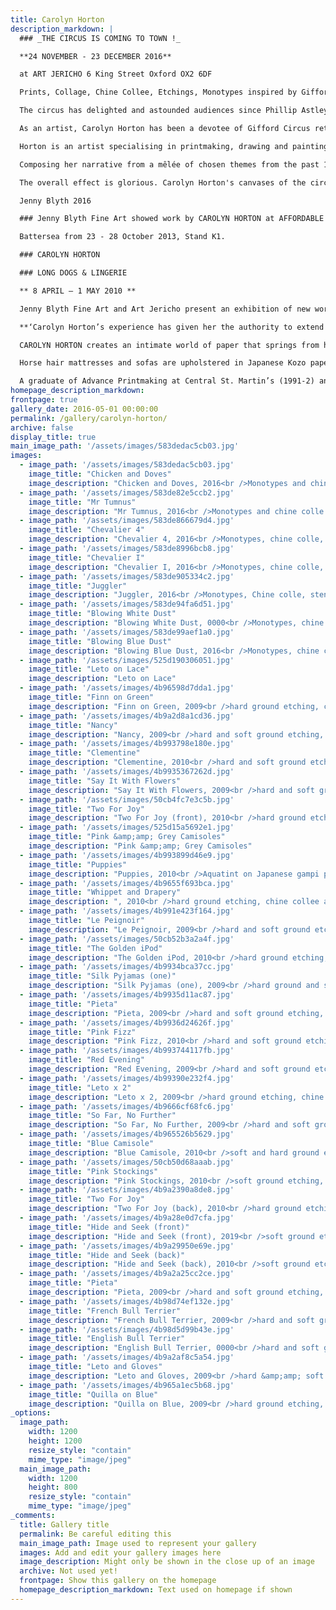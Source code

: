 ```yaml
---
title: Carolyn Horton
description_markdown: |
  ### _THE CIRCUS IS COMING TO TOWN !_

  **24 NOVEMBER - 23 DECEMBER 2016**

  at ART JERICHO 6 King Street Oxford OX2 6DF

  Prints, Collage, Chine Collee, Etchings, Monotypes inspired by Gifford Circus (text & images below)   

  The circus has delighted and astounded audiences since Phillip Astley, 'father of the modern circus', conjured up an extravaganza of horsemanship in 1760's. Nell and Toti's creation emerged from an Oxfordshire barn in the Cotswolds sixteen years ago. Gifford Circus has all the magic, the frissant of the unexpected, the humour, pathos and daring, the glamour and the glitter, to bedazzle us all - with extraordinary acts by dancers, acrobats, musicians, clowns, jugglers and beautiful horses set around themes such as The Wild West and War and Peace.

  As an artist, Carolyn Horton has been a devotee of Gifford Circus returning repeatedly to savour each season since its inception... and she is not alone.  For 250 years since the earliest circuses emerged, artists such as Chagall, Degas, and Toulouse-Lautrec have been inspired to capture the drama of the acts that have beguiled them. Georges Seurat's final painting The Circus, 1891 was made at a time when there were no less than five circuses performing regularly in Paris, such was demand.

  Horton is an artist specialising in printmaking, drawing and painting, and master paper restorer of Old Master drawings.  Her world is paper - from hand-dyed, as fine as gossamer, to hand-made, with weight and texture.  Pegged up in the studio, paper sheets hang like exotic laundry - richly coloured with patterns 'lifted' from surfaces such as old scoured printing plates - spotted and spangled to recreate the sawdust of the ring, the shimmer of an over-skirt, the speckledy-hen feathers of a chicken.

  Composing her narrative from a mêlée of chosen themes from the past 16 years, Horton weaves together tableaux that combine different elements of stage, dress and performance. The printing process she has developed is unique and labour intensive - her attention to detail immaculate, not surprising given her trade of almost forty years in restoration. She sketches first, then creates hard and soft ground etchings and chine collé that she scalpels out and collages onto canvases lined with Japanese kozo paper.  

  The overall effect is glorious. Carolyn Horton's canvases of the circus are stunning, a visual treat of horsemen galloping round the ring, musicians in top hats, girls in exquisite costumes with doves, jugglers and acrobats teamed and focussed, and the art, charm and wit of exchange between players. In short, Horton captures the 'frissant' that makes the circus irresistible to us all.

  Jenny Blyth 2016

  ### Jenny Blyth Fine Art showed work by CAROLYN HORTON at AFFORDABLE ART FAIR 2013

  Battersea from 23 - 28 October 2013, Stand K1.

  ### CAROLYN HORTON

  ### LONG DOGS & LINGERIE

  ** 8 APRIL – 1 MAY 2010 **

  Jenny Blyth Fine Art and Art Jericho present an exhibition of new work by CAROLYN HORTON.

  **‘Carolyn Horton’s experience has given her the authority to extend the medium of printmaking in new and uncharted directions…. The result is an extraordinary marriage of observation and imagination’    Norman Ackroyd R. A. 1997 **

  CAROLYN HORTON creates an intimate world of paper that springs from her personal life, experience and surroundings. Drawing on thirty years of drawing, printmaking and conservation, working with Old Master Prints and Drawings from Perugino to Picasso, she has stepped across from the invisible world of restoration to create her own work.

  Horse hair mattresses and sofas are upholstered in Japanese Kozo paper providing ‘canvases’ for her contemporary collage. Curled up, or languishing amongst discarded dressing gowns, long dogs capture a moment in the day. Drawing on her love of the classical and an enjoyment of theatre, Horton prints onto hand-coloured paper composing a mélange of whippets, silk stockings and camisoles that are strewn across beds and trail over armchairs and screens. Delicate chine collée prints are pasted onto canvases to create compositions that are unique and beautifully executed.

  A graduate of Advance Printmaking at Central St. Martin’s (1991-2) and Fine Art and Printmaking at Cheltenham College of Art (2001-4), Carolyn Horton was awarded an EEC Scholarship for Fresco Painting in Venice (1983) and the Prix de Rome at the French Academy for Conservation and Printmaking (1987-88). She worked in Florence, Oxford and Paris at The Uffizzi, The Bodleian and The Louvre, and in California she studied conservation of Old Masters working with an array of Japanese paper, under the pupillage of Keido Keyes. She now lives and works from her studio in Gloucestershire.
homepage_description_markdown: 
frontpage: true
gallery_date: 2016-05-01 00:00:00
permalink: /gallery/carolyn-horton/
archive: false
display_title: true
main_image_path: '/assets/images/583dedac5cb03.jpg'
images:
  - image_path: '/assets/images/583dedac5cb03.jpg'
    image_title: "Chicken and Doves"
    image_description: "Chicken and Doves, 2016<br />Monotypes and chine colle on paper lined canvas<br />180 x 170 cm<br />&amp;pound;8500"
  - image_path: '/assets/images/583de82e5ccb2.jpg'
    image_title: "Mr Tumnus"
    image_description: "Mr Tumnus, 2016<br />Monotypes and chine colle on paper lined canvas<br />&amp;pound;950"
  - image_path: '/assets/images/583de866679d4.jpg'
    image_title: "Chevalier 4"
    image_description: "Chevalier 4, 2016<br />Monotypes, chine colle, stencil on paper<br />&amp;pound;975 SOLD"
  - image_path: '/assets/images/583de8996bcb8.jpg'
    image_title: "Chevalier I"
    image_description: "Chevalier I, 2016<br />Monotypes, chine colle, stencil and gold leaf on paper<br />&amp;pound;750 SOLD"
  - image_path: '/assets/images/583de905334c2.jpg'
    image_title: "Juggler"
    image_description: "Juggler, 2016<br />Monotypes, Chine colle, stencil on paper lined canvas<br />90 x 90 cm"
  - image_path: '/assets/images/583de94fa6d51.jpg'
    image_title: "Blowing White Dust"
    image_description: "Blowing White Dust, 0000<br />Monotypes, chine colle, stencil on paper<br />2016<br />&amp;pound;650 "
  - image_path: '/assets/images/583de99aef1a0.jpg'
    image_title: "Blowing Blue Dust"
    image_description: "Blowing Blue Dust, 2016<br />Monotypes, chine colle, stencil and gold leaf on paper<br />&amp;pound;650 SOLD"
  - image_path: '/assets/images/525d190306051.jpg'
    image_title: "Leto on Lace"
    image_description: "Leto on Lace"
  - image_path: '/assets/images/4b96598d7dda1.jpg'
    image_title: "Finn on Green"
    image_description: "Finn on Green, 2009<br />hard ground etching, collaged onto Japanese gampi paper stretched onto canvas<br />90 x 90 cm"
  - image_path: '/assets/images/4b9a2d8a1cd36.jpg'
    image_title: "Nancy"
    image_description: "Nancy, 2009<br />hard and soft ground etching, chine collee collaged onto Japanese kozo paper stretched onto canvas<br />62 x 90 cm<br />&amp;pound;700"
  - image_path: '/assets/images/4b993798e180e.jpg'
    image_title: "Clementine"
    image_description: "Clementine, 2010<br />hard and soft ground etching,chine collee collaged onto Japanese kozo paper stretched onto canvas<br />120 x 55 cm<br />&amp;pound;1350"
  - image_path: '/assets/images/4b9935367262d.jpg'
    image_title: "Say It With Flowers"
    image_description: "Say It With Flowers, 2009<br />hard and soft ground etching, chine collee collaged onto Japanese kozo paper stretched onto canvas<br />98 x 48 cm<br />&amp;pound;1250"
  - image_path: '/assets/images/50cb4fc7e3c5b.jpg'
    image_title: "Two For Joy"
    image_description: "Two For Joy (front), 2010<br />hard ground etching, collagraph collaged onto Japanese kozo and gampi paper stretched onto canvas in screen frame<br />176 x 150 cm"
  - image_path: '/assets/images/525d15a5692e1.jpg'
    image_title: "Pink &amp;amp; Grey Camisoles"
    image_description: "Pink &amp;amp; Grey Camisoles"
  - image_path: '/assets/images/4b993899d46e9.jpg'
    image_title: "Puppies"
    image_description: "Puppies, 2010<br />Aquatint on Japanese gampi paper stretched onto canvas<br />40 x 30 cm<br />&amp;pound;500"
  - image_path: '/assets/images/4b9655f693bca.jpg'
    image_title: "Whippet and Drapery"
    image_description: ", 2010<br />hard ground etching, chine collee and collagraph collaged onto Japanese kozo paper stretched onto canvas<br />90 x 90 cm<br />SOLD"
  - image_path: '/assets/images/4b991e423f164.jpg'
    image_title: "Le Peignoir"
    image_description: "Le Peignoir, 2009<br />hard and soft ground etching, collagraph, on chine collee mounted onto Japanese Kozo paper on canvas<br />180 x 80 cm<br />&amp;pound;3000"
  - image_path: '/assets/images/50cb52b3a2a4f.jpg'
    image_title: "The Golden iPod"
    image_description: "The Golden iPod, 2010<br />hard ground etching, chine collee and collagraph collaged onto Japanese kozo paper stretched onto canvas<br />170 x 85 cm<br />&amp;pound;2500"
  - image_path: '/assets/images/4b9934bca37cc.jpg'
    image_title: "Silk Pyjamas (one)"
    image_description: "Silk Pyjamas (one), 2009<br />hard ground and soft ground etching, chine collee collaged onto Japanese Kozo paper stretched onto canvas<br />180 x 80 cm<br />&amp;pound;2500"
  - image_path: '/assets/images/4b9935d11ac87.jpg'
    image_title: "Pieta"
    image_description: "Pieta, 2009<br />hard and soft ground etching, chine collee collaged onto Japanese kozo paper stretched onto canvas<br />120 x 55 cm<br />&amp;pound;1250"
  - image_path: '/assets/images/4b9936d24626f.jpg'
    image_title: "Pink Fizz"
    image_description: "Pink Fizz, 2010<br />hard and soft ground etching, chine collee collaged onto Japanese kozo paper stretched onto canvas<br />180 x 80 cm<br />&amp;pound;2500"
  - image_path: '/assets/images/4b993744117fb.jpg'
    image_title: "Red Evening"
    image_description: "Red Evening, 2009<br />hard and soft ground etching, chine collee collaged onto Japanese kozo paper stretched onto canvas<br />180 x 80 cm<br />&amp;pound;2500"
  - image_path: '/assets/images/4b99390e232f4.jpg'
    image_title: "Leto x 2"
    image_description: "Leto x 2, 2009<br />hard ground etching, chine collee and collagraph collaged onto Japanese gampi paper stretched onto canvas<br />56 x 95 cm<br />&amp;pound;1200"
  - image_path: '/assets/images/4b9666cf68fc6.jpg'
    image_title: "So Far, No Further"
    image_description: "So Far, No Further, 2009<br />hard and soft ground etching, chine collee and collagraph mounted onto Japanese Kozo paper on sofa frame<br />140 x 65 x 38 cm<br />&amp;pound;5000 NFS"
  - image_path: '/assets/images/4b965526b5629.jpg'
    image_title: "Blue Camisole"
    image_description: "Blue Camisole, 2010<br />soft and hard ground etching, collaged onto Japanese gampi paper stretched onto canvas<br />60 x 80 cm<br />&amp;pound;750 SOLD"
  - image_path: '/assets/images/50cb50d68aaab.jpg'
    image_title: "Pink Stockings"
    image_description: "Pink Stockings, 2010<br />soft ground etching, chine collee and collagraph collaged onto Japanese gampi paper stretched onto canvas<br />70 x 90 cm<br />&amp;pound;850"
  - image_path: '/assets/images/4b9a2390a8de8.jpg'
    image_title: "Two For Joy"
    image_description: "Two For Joy (back), 2010<br />hard ground etching, collagraph collaged onto Japanese kozo and gampi paper stretched onto canvas in screen frame<br />176 x 150 cm<br />&amp;pound;6000"
  - image_path: '/assets/images/4b9a28e0d7cfa.jpg'
    image_title: "Hide and Seek (front)"
    image_description: "Hide and Seek (front), 2019<br />soft ground etching, chine collee and collagraph collaged onto Japanese kozo and gampi paper stretched onto canvas in screen frame<br />157 x 158 cm<br />&amp;pound;4500"
  - image_path: '/assets/images/4b9a29950e69e.jpg'
    image_title: "Hide and Seek (back)"
    image_description: "Hide and Seek (back), 2010<br />soft ground etching, chine collee and collagraph collaged onto Japanese kozo and gampi paper stretched onto canvas in screen frame<br />157 x 158 cm<br />&amp;pound;4500"
  - image_path: '/assets/images/4b9a2a25cc2ce.jpg'
    image_title: "Pieta"
    image_description: "Pieta, 2009<br />hard and soft ground etching, chine collee on Japnese kozo paper stretched onto board on chair<br />124 x 59 x 55 cm<br />&amp;pound;2000"
  - image_path: '/assets/images/4b98d74ef132e.jpg'
    image_title: "French Bull Terrier"
    image_description: "French Bull Terrier, 2009<br />hard and soft ground etchings collaged onto Japanese Kozo paper mounted on canvas<br />20 x 20 cm<br />&amp;pound;450 SOLD"
  - image_path: '/assets/images/4b98d5d99b43e.jpg'
    image_title: "English Bull Terrier"
    image_description: "English Bull Terrier, 0000<br />hard and soft ground etchings collaged onto Japanese Kozo paper mounted on canvas<br />20 x 20 cm<br />&amp;pound;450 NFS"
  - image_path: '/assets/images/4b9a2af8c5a54.jpg'
    image_title: "Leto and Gloves"
    image_description: "Leto and Gloves, 2009<br />hard &amp;amp; soft ground etching <br />80 x 180<br />&amp;pound;2500"
  - image_path: '/assets/images/4b965a1ec5b68.jpg'
    image_title: "Quilla on Blue"
    image_description: "Quilla on Blue, 2009<br />hard ground etching, collaged onto Japanese gampi paper stretched onto canvas<br />90 x 90 cm<br />SOLD"  
_options:
  image_path:
    width: 1200
    height: 1200
    resize_style: "contain"
    mime_type: "image/jpeg"
  main_image_path:
    width: 1200
    height: 800
    resize_style: "contain"
    mime_type: "image/jpeg"
_comments:
  title: Gallery title
  permalink: Be careful editing this
  main_image_path: Image used to represent your gallery
  images: Add and edit your gallery images here
  image_description: Might only be shown in the close up of an image
  archive: Not used yet!
  frontpage: Show this gallery on the homepage
  homepage_description_markdown: Text used on homepage if shown
---
```

